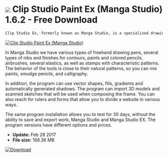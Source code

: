# ![](https://cdn.softexe.net/static/icon/6/clip-studio-paint-ex-manga-studio-11159.png) Clip Studio Paint Ex (Manga Studio) 1.6.2 - Free Download

```sh
Clip Studio Ex, formerly known as Manga Studio, is a specialized drawing program designed to create manga, but it also works well when creating a different type of comics. We will find tools necessary for drawing precise contours, coloring, shading, as well as digital equivalents of raster.
```
[![Clip Studio Paint Ex (Manga Studio)](https://gallery.dpcdn.pl/imgc/Tools/63579/g_-_420x350_1.5_-_x20151116144500_0.png)](https://softexe.net/win/multimedia/graphics-editors/clip-studio-paint-ex-manga-studio:pppea.html)

In Manga Studio we have various types of freehand drawing pens, several types of nibs and finishes for contours, paints and colored pencils, airbrushes, several elastics, as well as stamps with characteristic patterns. The behavior of the tools is close to their natural patterns, so you can mix paints, smudge pencils, and calligraphy. 
 
 
 In addition, the program can use vector shapes, fills, gradients and automatically generated shadows. The program can import 3D models and scanned sketches that will be used when composing the frame. You can also reach for rulers and forms that allow you to divide a website in various ways. 
 
 
 The same program installation allows you to test for 30 days, without the ability to save and export work, Manga Studio and Manga Studio EX. The program versions have different options and prices.


- **Update:** Feb 28 2017
- **File size:** 168.36 MB

[![Download](https://cdn.softexe.net/static/img/download.png)](https://softexe.net/win/multimedia/graphics-editors/clip-studio-paint-ex-manga-studio:pppea.html)

